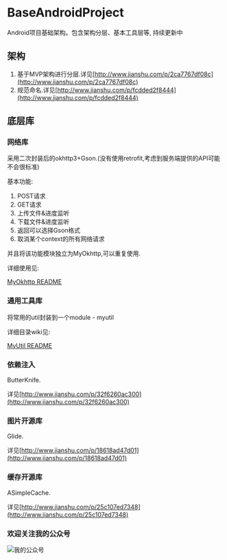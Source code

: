 # BaseAndroidProject
Android项目基础架构。包含架构分层、基本工具层等, 持续更新中

## 架构

1. 基于MVP架构进行分层.详见[http://www.jianshu.com/p/2ca7767df08c](http://www.jianshu.com/p/2ca7767df08c)
1. 规范命名.详见[http://www.jianshu.com/p/fcdded2f8444](http://www.jianshu.com/p/fcdded2f8444)

## 底层库

### 网络库

采用二次封装后的okhttp3+Gson.(没有使用retrofit,考虑到服务端提供的API可能不会很标准)

基本功能:

1. POST请求
1. GET请求
1. 上传文件&进度监听
1. 下载文件&进度监听
1. 返回可以选择Gson格式
1. 取消某个context的所有网络请求

并且将该功能模块独立为MyOkhttp,可以重复使用.

详细使用见:

[MyOkhttp README](https://github.com/tsy12321/BaseAndroidProject/tree/master/myokhttp)

### 通用工具库

将常用的util封装到一个module - myutil

详细目录wiki见:

[MyUtil README](https://github.com/tsy12321/BaseAndroidProject/tree/master/myutil)

### 依赖注入

ButterKnife.

详见[http://www.jianshu.com/p/32f6260ac300](http://www.jianshu.com/p/32f6260ac300)

### 图片开源库

Glide.

详见[http://www.jianshu.com/p/18618ad47d01](http://www.jianshu.com/p/18618ad47d01)

### 缓存开源库

ASimpleCache.

详见[http://www.jianshu.com/p/25c107ed7348](http://www.jianshu.com/p/25c107ed7348)


### 欢迎关注我的公众号

![我的公众号](http://upload-images.jianshu.io/upload_images/1594931-a5b65451c706c2cd.png?imageMogr2/auto-orient/strip%7CimageView2/2/w/1240)
